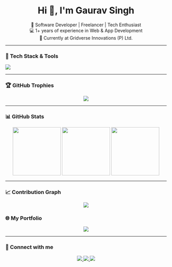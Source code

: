 
<h1 align="center">Hi 👋, I'm Gaurav Singh</h1>
<p align="center">
  🚀 Software Developer | Freelancer | Tech Enthusiast<br/>
  💻 1+ years of experience in Web & App Development<br/>
  🏢 Currently at Gridverse Innovations (P) Ltd.
</p>

---

### 🚀 Tech Stack & Tools

<p align="start">
  <img src="https://skillicons.dev/icons?i=react,next,nodejs,tailwind,,,html,css,js,ts,figma,git,github,vscode,postman" />
</p>

---

### 🏆 GitHub Trophies

<p align="center">
  <img src="https://github-profile-trophy.vercel.app/?username=Gaurav2k50&theme=algolia&no-frame=true&no-bg=false&margin-w=4" />
</p>

---

### 📊 GitHub Stats

<p align="center">
  <img src="https://github-readme-stats.vercel.app/api?username=Gaurav2k50&show_icons=true&theme=tokyonight&hide=issues&hide_border=false" height="150" />
  <img src="https://github-readme-streak-stats.herokuapp.com/?user=Gaurav2k50&theme=tokyonight&hide_border=false" height="150"/>
  <img src="https://github-readme-stats.vercel.app/api/top-langs/?username=Gaurav2k50&layout=compact&theme=tokyonight&hide_border=false" height="150"/>
</p>

---

### 📈 Contribution Graph

<p align="center">
  <img src="https://github-readme-activity-graph.vercel.app/graph?username=Gaurav2k50&theme=tokyonight&hide_border=false" />
</p>



### 🌐 My Portfolio

<p align="center">
  <a href="https://creative-showcase.vercel.app/" target="_blank">
    <img src="https://img.shields.io/badge/Portfolio-000000?style=for-the-badge&logo=vercel&logoColor=white" />
  </a>
</p>

---

### 📩 Connect with me

<p align="center">
  <a href="https://www.linkedin.com/in/gaurav2k50/" target="_blank">
    <img src="https://img.shields.io/badge/LinkedIn-blue?logo=linkedin&style=for-the-badge" />
  </a>
  <a href="mailto:gaurav2k50@gmail.com" target="_blank">
    <img src="https://img.shields.io/badge/Email-D14836?style=for-the-badge&logo=gmail&logoColor=white" />
  </a>
  <a href="https://creative-showcase.vercel.app/" target="_blank">
    <img src="https://img.shields.io/badge/Portfolio-000000?style=for-the-badge&logo=vercel&logoColor=white" />
  </a>
</p>
